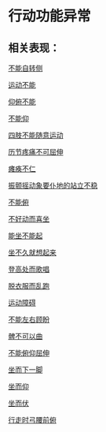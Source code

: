 # 行动功能异常## 相关表现：[不能自转侧](https://www.gmzyjc.com/search/result?wd=不能自转侧)[运动不能](https://www.gmzyjc.com/search/result?wd=运动不能)[仰俯不能](https://www.gmzyjc.com/search/result?wd=仰俯不能)[不能仰](https://www.gmzyjc.com/search/result?wd=不能仰)[四肢不能随意运动](https://www.gmzyjc.com/search/result?wd=四肢不能随意运动)[历节疼痛不可屈伸](https://www.gmzyjc.com/search/result?wd=历节疼痛不可屈伸)[瘫痪不仁](https://www.gmzyjc.com/search/result?wd=瘫痪不仁)[振颤摇动象要仆地的站立不稳](https://www.gmzyjc.com/search/result?wd=振颤摇动象要仆地的站立不稳)[不能俯](https://www.gmzyjc.com/search/result?wd=不能俯)[不好动而喜坐](https://www.gmzyjc.com/search/result?wd=不好动而喜坐)[能坐不能起](https://www.gmzyjc.com/search/result?wd=能坐不能起)[坐不久就想起来](https://www.gmzyjc.com/search/result?wd=坐不久就想起来)[登高处而歌唱](https://www.gmzyjc.com/search/result?wd=登高处而歌唱)[脱衣服而乱跑](https://www.gmzyjc.com/search/result?wd=脱衣服而乱跑)[运动障碍](https://www.gmzyjc.com/search/result?wd=运动障碍)[不能左右顾盼](https://www.gmzyjc.com/search/result?wd=不能左右顾盼)[髀不可以曲](https://www.gmzyjc.com/search/result?wd=髀不可以曲)[不能俯仰屈伸](https://www.gmzyjc.com/search/result?wd=不能俯仰屈伸)[坐而下一脚](https://www.gmzyjc.com/search/result?wd=坐而下一脚)[坐而仰](https://www.gmzyjc.com/search/result?wd=坐而仰)[坐而伏](https://www.gmzyjc.com/search/result?wd=坐而伏)[行走时弓腰前俯](https://www.gmzyjc.com/search/result?wd=行走时弓腰前俯)